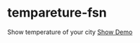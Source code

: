 # tempareture-fsn
Show temperature of your city 
[Show Demo](https://fs-nirjhor.github.io/tempareture-fsn)
